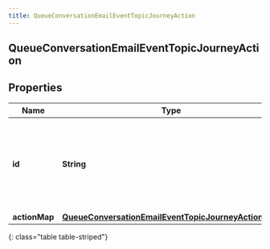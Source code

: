 ```yaml
---
title: QueueConversationEmailEventTopicJourneyAction
---
```


## QueueConversationEmailEventTopicJourneyAction

## Properties

| Name          | Type                                                                                                                             | Description                                                                          | Notes      |
| ------------- | -------------------------------------------------------------------------------------------------------------------------------- | ------------------------------------------------------------------------------------ | ---------- |
| **id**        | <!----><!---->**String**<!---->                                                                                                  | The ID of an action from the Journey System (an action is spawned from an actionMap) | [optional] |
| **actionMap** | <!----><!---->[**QueueConversationEmailEventTopicJourneyActionMap**](QueueConversationEmailEventTopicJourneyActionMap.md)<!----> |                                                                                      | [optional] |

{: class="table table-striped"}
